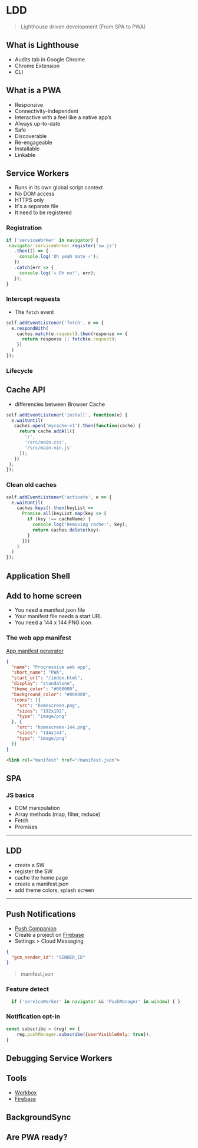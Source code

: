 # LDD 
> Lighthouse driven development (From SPA to PWA)

## What is Lighthouse

- Audits tab in Google Chrome
- Chrome Extension
- CLI

## What is a PWA

- Responsive
- Connectivity-independent
- Interactive with a feel like a native app’s 
- Always up-to-date
- Safe
- Discoverable
- Re-engageable
- Installable
- Linkable

## Service Workers

- Runs in its own global script context
- No DOM access
- HTTPS only
- It's a separate file
- It need to be registered

### Registration
 ```javascript
if ('serviceWorker' in navigator) {
  navigator.serviceWorker.register('sw.js')
    .then(() => {
      console.log('Oh yeah mate ✌️');
    })
    .catch(err => {
      console.log('☠️ Oh no!', err);
    });
}
 ```
 
 ### Intercept requests
 - The `fetch` event
 
 ```javascript
 self.addEventListener('fetch', e => {
   e.respondWith(
     caches.match(e.request).then(response => {
       return response || fetch(e.request);
     })
   )
 });
 ```

### Lifecycle

## Cache API
- differencies between Browser Cache

```javascript
self.addEventListener('install', function(e) {
  e.waitUntil(
   caches.open('mycache-v1').then(function(cache) {
     return cache.addAll([
       '/',
       '/src/main.css',
       '/src/main.min.js'
     ]);
   })
 );
});
```

### Clean old caches
```javascript
self.addEventListener('activate', e => {
  e.waitUntil(
    caches.keys().then(keyList => 
      Promise.all(keyList.map(key => {
        if (key !== cacheName) {
          console.log('Removing cache:', key);
          return caches.delete(key);
        }
      }))
    )
  )
});
```

## Application Shell

## Add to home screen
- You need a manifest.json file
- Your manifest file needs a start URL
- You need a 144 x 144 PNG icon

### The web app manifest

[App manifest generator](https://app-manifest.firebaseapp.com/)

```json
{
  "name": "Progressive web app",
  "short_name": "PWA",
  "start_url": "/index.html",
  "display": "standalone",
  "theme_color": "#000000",
  "background_color": "#000000",
  "icons": [{
    "src": "homescreen.png",
    "sizes": "192x192",
    "type": "image/png"
  }, {
    "src": "homescreen-144.png",
    "sizes": "144x144",
    "type": "image/png"
  }]
}
```

```html
<link rel="manifest" href="/manifest.json">
```

## SPA

### JS basics
- DOM manipulation
- Array methods (map, filter, reduce)
- Fetch
- Promises

---

## LDD
- create a SW
- register the SW
- cache the home page
- create a manifest.json
- add theme colors, splash screen

---

## Push Notifications
- [Push Companion](https://web-push-codelab.glitch.me/)
- Create a project on [Firebase](https://firebase.google.com/)
- Settings > Cloud Messaging

```json
{
  "gcm_sender_id": "SENDER_ID"
}
```
> manifest.json

### Feature detect
```javascript
  if ('serviceWorker' in navigator && 'PushManager' in window) { }
```

### Notification opt-in

```javascript
const subscribe = (reg) => {  
    reg.pushManager.subscribe({userVisibleOnly: true});
}
```

## Debugging Service Workers

## Tools
- [Workbox](https://developers.google.com/web/tools/workbox/)
- [Firebase](https://firebase.google.com/)

## BackgroundSync

## Are PWA ready?

